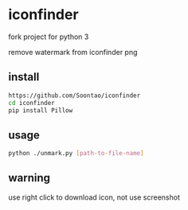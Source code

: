 # iconfinder

fork project for python 3

remove watermark from iconfinder png 

## install

```bash
https://github.com/Soontao/iconfinder
cd iconfinder
pip install Pillow
```

## usage 

```bash
python ./unmark.py [path-to-file-name]
```

## warning

use right click to download icon, not use screenshot

